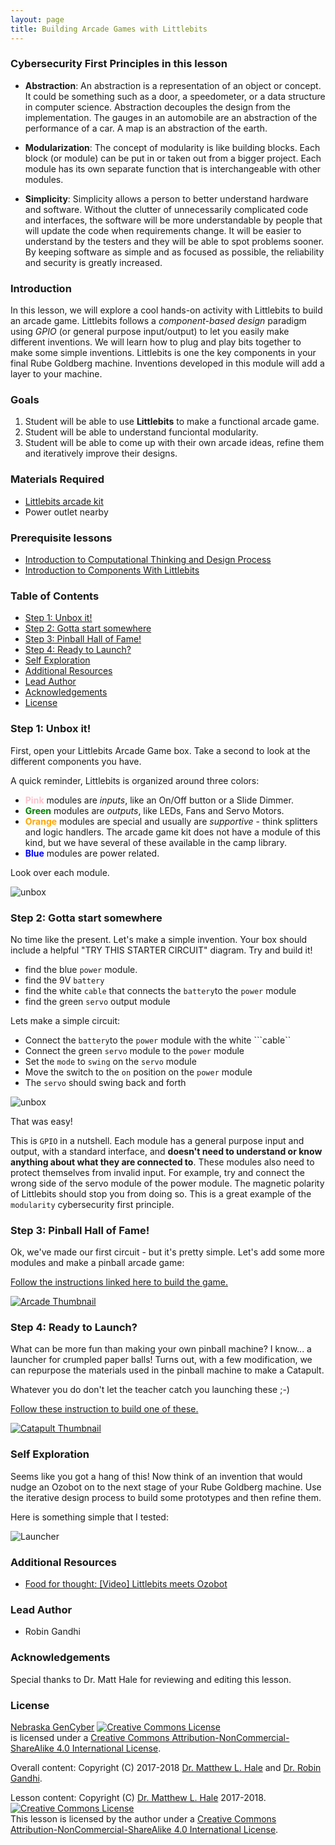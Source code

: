 ```yaml
---
layout: page
title: Building Arcade Games with Littlebits
---
```


### Cybersecurity First Principles in this lesson

* __Abstraction__: An abstraction is a representation of an object or concept. It could be something such as a door, a speedometer, or a data structure in computer science. Abstraction decouples the design from the implementation. The gauges in an automobile are an abstraction of the performance of a car. A map is an abstraction of the earth.

* __Modularization__: The concept of modularity is like building blocks. Each block (or module) can be put in or taken out from a bigger project. Each module has its own separate function that is interchangeable with other modules.

* __Simplicity__: Simplicity allows a person to better understand hardware and software. Without the clutter of unnecessarily complicated code and interfaces, the software will be more understandable by people that will update the code when requirements change. It will be easier to understand by the testers and they will be able to spot problems sooner. By keeping software as simple and as focused as possible, the reliability and security is greatly increased.

### Introduction
In this lesson, we will explore a cool hands-on activity with Littlebits to build an arcade game. Littlebits follows a _component-based design_ paradigm using _GPIO_ (or general purpose input/output) to let you easily make different inventions. We will learn how to plug and play bits together to make some simple inventions. Littlebits is one the key components in your final Rube Goldberg machine. Inventions developed in this module will add a layer to your machine.

### Goals
1. Student will be able to use **Littlebits** to make a functional arcade game.
2. Student will be able to understand funciontal modularity.
3. Student will be able to come up with their own arcade ideas, refine them and iteratively improve their designs.

### Materials Required

* [Littlebits arcade kit](https://littlebits.com/products/arcade-game)
* Power outlet nearby

### Prerequisite lessons
* [Introduction to Computational Thinking and Design Process](https://mlhale.github.io/nebraska-gencyber-modules/intro_to_computational_thinking_and_design_process/README/)
* [Introduction to Components With Littlebits](https://mlhale.github.io/nebraska-gencyber-modules/intro_to_components_with_littlebits/README/)

### Table of Contents

- [Step 1: Unbox it!](#step-1-unbox-it)
- [Step 2: Gotta start somewhere](#step-2-gotta-start-somewhere)
- [Step 3: Pinball Hall of Fame!](#step-3-pinball-hall-of-fame)
- [Step 4: Ready to Launch?](#step-4-ready-to-launch)
- [Self Exploration](#self-exploration)
- [Additional Resources](#additional-resources)
- [Lead Author](#lead-author)
- [Acknowledgements](#acknowledgements)
- [License](#license)

### Step 1: Unbox it!
First, open your Littlebits Arcade Game box. Take a second to look at the different components you have.

A quick reminder, Littlebits is organized around three colors:

* **<span style="color: pink">Pink</span>** modules are _inputs_, like an On/Off button or a Slide Dimmer.
* **<span style="color: green">Green</span>** modules are _outputs_, like LEDs, Fans and Servo Motors.
* **<span style="color: orange">Orange</span>** modules are special and usually are _supportive_ - think splitters and logic handlers. The arcade game kit does not have a module of this kind, but we have several of these available in the camp library.
* **<span style="color: blue">Blue</span>** modules are power related.

Look over each module.

![unbox](./img/unboxed.jpg)

### Step 2: Gotta start somewhere
No time like the present. Let's make a simple invention. Your box should include a helpful "TRY THIS STARTER CIRCUIT" diagram. Try and build it!

* find the blue ```power``` module.
* find the 9V ```battery```
* find the white ```cable``` that connects the ```battery```to the ```power``` module
* find the green ```servo``` output module

Lets make a simple circuit:

* Connect the ```battery```to the ```power``` module with the white ```cable``
* Connect the green ```servo``` module to the ```power``` module
* Set the ```mode``` to ```swing``` on the ```servo``` module
* Move the switch to the ```on``` position on the ```power``` module
* The ```servo``` should swing back and forth

![unbox](./img/starter-circuit.jpg)

That was easy!

This is `GPIO` in a nutshell. Each module has a general purpose input and output, with a standard interface, and **doesn't need to understand or know anything about what they are connected to**. These modules also need to protect themselves from invalid input. For example, try and connect the wrong side of the servo module of the power module. The magnetic polarity of Littlebits should stop you from doing so. This is a great example of the `modularity` cybersecurity first principle.

### Step 3: Pinball Hall of Fame!
Ok, we've made our first circuit - but it's pretty simple. Let's add some more modules and make a pinball arcade game:

[Follow the instructions linked here to build the game.](./files/pinball-instructions.pdf)

[![Arcade Thumbnail](./img/arcadethumbnail.png)](https://mlhale.github.io/nebraska-gencyber-modules/2019/littlebits_pinball_assembly/files/pinball-instructions.pdf)


### Step 4: Ready to Launch?

What can be more fun than making your own pinball machine? I know... a launcher for crumpled paper balls! Turns out, with a few modification, we can repurpose the materials used in the pinball machine to make a Catapult.

Whatever you do don't let the teacher catch you launching these ;-)

[Follow these instruction to build one of these.](./files/catapult-instructions.pdf)

[![Catapult Thumbnail](./img/catapultthumbnail.png)](https://mlhale.github.io/nebraska-gencyber-modules/2019/littlebits_pinball_assembly/files/catapult-instructions.pdf)

### Self Exploration
Seems like you got a hang of this! Now think of an invention that would nudge an Ozobot on to the next stage of your Rube Goldberg machine. Use the iterative design process to build some prototypes and then refine them.

Here is something simple that I tested:

![Launcher](./img/launch.gif)

### Additional Resources
- [Food for thought: [Video] Littlebits meets Ozobot](https://www.youtube.com/watch?v=2uUBTV7fL_U)

### Lead Author

- Robin Gandhi

### Acknowledgements
Special thanks to Dr. Matt Hale for reviewing and editing this lesson.

### License
[Nebraska GenCyber](https://github.com/MLHale/nebraska-gencyber) <a rel="license" href="http://creativecommons.org/licenses/by-nc-sa/4.0/"><img alt="Creative Commons License" style="border-width:0" src="https://i.creativecommons.org/l/by-nc-sa/4.0/88x31.png" /></a><br /> is licensed under a <a rel="license" href="http://creativecommons.org/licenses/by-nc-sa/4.0/">Creative Commons Attribution-NonCommercial-ShareAlike 4.0 International License</a>.

Overall content: Copyright (C) 2017-2018  [Dr. Matthew L. Hale](http://faculty.ist.unomaha.edu/mhale/) and [Dr. Robin Gandhi](http://faculty.ist.unomaha.edu/rgandhi/).

Lesson content: Copyright (C) [Dr. Matthew L. Hale](http://faculty.ist.unomaha.edu/mhale/) 2017-2018.  
<a rel="license" href="http://creativecommons.org/licenses/by-nc-sa/4.0/"><img alt="Creative Commons License" style="border-width:0" src="https://i.creativecommons.org/l/by-nc-sa/4.0/88x31.png" /></a><br /><span xmlns:dct="http://purl.org/dc/terms/" property="dct:title">This lesson</span> is licensed by the author under a <a rel="license" href="http://creativecommons.org/licenses/by-nc-sa/4.0/">Creative Commons Attribution-NonCommercial-ShareAlike 4.0 International License</a>.
